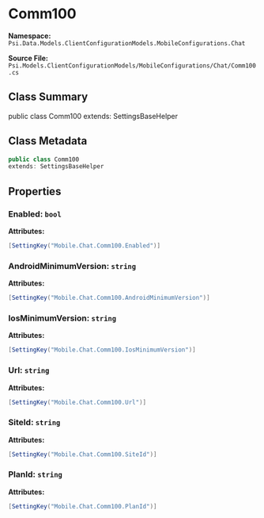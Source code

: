 # Comm100

**Namespace:** `Psi.Data.Models.ClientConfigurationModels.MobileConfigurations.Chat`

**Source File:** `Psi.Models.ClientConfigurationModels/MobileConfigurations/Chat/Comm100.cs`

## Class Summary

public class Comm100
extends: SettingsBaseHelper

## Class Metadata

```typescript
public class Comm100
extends: SettingsBaseHelper
```

## Properties

### Enabled: `bool`



**Attributes:**
```csharp
[SettingKey("Mobile.Chat.Comm100.Enabled")]
```

### AndroidMinimumVersion: `string`



**Attributes:**
```csharp
[SettingKey("Mobile.Chat.Comm100.AndroidMinimumVersion")]
```

### IosMinimumVersion: `string`



**Attributes:**
```csharp
[SettingKey("Mobile.Chat.Comm100.IosMinimumVersion")]
```

### Url: `string`



**Attributes:**
```csharp
[SettingKey("Mobile.Chat.Comm100.Url")]
```

### SiteId: `string`



**Attributes:**
```csharp
[SettingKey("Mobile.Chat.Comm100.SiteId")]
```

### PlanId: `string`



**Attributes:**
```csharp
[SettingKey("Mobile.Chat.Comm100.PlanId")]
```
